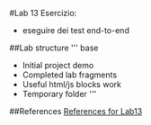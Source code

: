 #Lab 13
Esercizio:

* eseguire dei test end-to-end



##Lab structure
'''
base
  - Initial project
demo
  - Completed lab
fragments
  - Useful html/js blocks
work
  - Temporary folder
'''

##References
[References for Lab13](angularjs-advanced-13.md)
